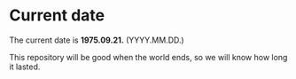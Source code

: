 # Current date

The current date is **1975.09.21.** (YYYY.MM.DD.)

This repository will be good when the world ends, so we will know how long it lasted.
